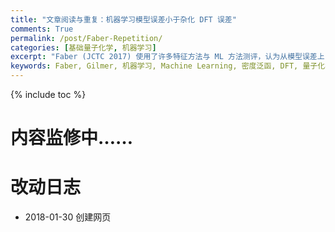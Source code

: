 ```yaml
---
title: "文章阅读与重复：机器学习模型误差小于杂化 DFT 误差"
comments: True
permalink: /post/Faber-Repetition/
categories: [基础量子化学, 机器学习]
excerpt: "Faber (JCTC 2017) 使用了许多特征方法与 ML 方法测评，认为从模型误差上，ML 要优于杂化 DFA 误差。这项工作连同 Gilmer (ICML 2017)，将可能"
keywords: Faber, Gilmer, 机器学习, Machine Learning, 密度泛函, DFT, 量子化学, Quantum Chemistry
---
```


{% include toc %}

# 内容监修中……

# 改动日志

* 2018-01-30 创建网页

